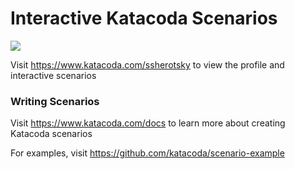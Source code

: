 # Interactive Katacoda Scenarios

[![](http://shields.katacoda.com/katacoda/ssherotsky/count.svg)](https://www.katacoda.com/ssherotsky "Get your profile on Katacoda.com")

Visit https://www.katacoda.com/ssherotsky to view the profile and interactive scenarios

### Writing Scenarios
Visit https://www.katacoda.com/docs to learn more about creating Katacoda scenarios

For examples, visit https://github.com/katacoda/scenario-example
